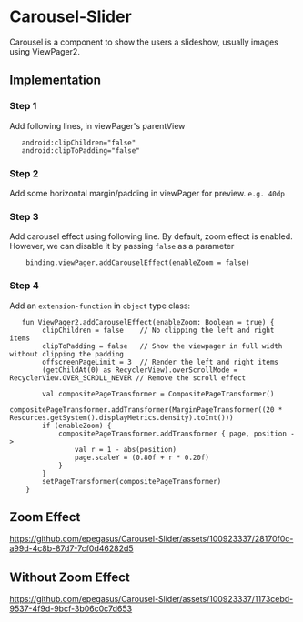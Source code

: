 # Carousel-Slider
Carousel is a component to show the users a slideshow, usually images using ViewPager2.

## Implementation

### Step 1
Add following lines, in viewPager's parentView

       android:clipChildren="false"
       android:clipToPadding="false"

### Step 2
Add some horizontal margin/padding in viewPager for preview. `e.g. 40dp`

### Step 3
Add carousel effect using following line. By default, zoom effect is enabled. However, we can disable it by passing `false` as a parameter

        binding.viewPager.addCarouselEffect(enableZoom = false)

### Step 4        
Add an `extension-function` in `object` type class:

       fun ViewPager2.addCarouselEffect(enableZoom: Boolean = true) {
            clipChildren = false    // No clipping the left and right items
            clipToPadding = false   // Show the viewpager in full width without clipping the padding
            offscreenPageLimit = 3  // Render the left and right items
            (getChildAt(0) as RecyclerView).overScrollMode = RecyclerView.OVER_SCROLL_NEVER // Remove the scroll effect

            val compositePageTransformer = CompositePageTransformer()
            compositePageTransformer.addTransformer(MarginPageTransformer((20 * Resources.getSystem().displayMetrics.density).toInt()))
            if (enableZoom) {
                compositePageTransformer.addTransformer { page, position ->
                    val r = 1 - abs(position)
                    page.scaleY = (0.80f + r * 0.20f)
                }
            }
            setPageTransformer(compositePageTransformer)
        }


## Zoom Effect

https://github.com/epegasus/Carousel-Slider/assets/100923337/28170f0c-a99d-4c8b-87d7-7cf0d46282d5

## Without Zoom Effect

https://github.com/epegasus/Carousel-Slider/assets/100923337/1173cebd-9537-4f9d-9bcf-3b06c0c7d653
